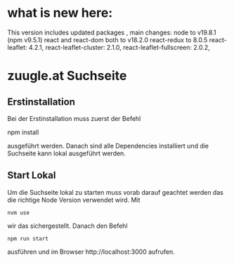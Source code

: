 # what is new here:
This version includes updated packages , main changes:
node to v19.8.1 (npm v9.5.1)
react and react-dom both to v18.2.0
react-redux to 8.0.5
react-leaflet: 4.2.1,
react-leaflet-cluster: 2.1.0,
react-leaflet-fullscreen: 2.0.2,

# zuugle.at Suchseite
## Erstinstallation
Bei der Erstinstallation muss zuerst der Befehl 

npm install
    
ausgeführt werden. Danach sind alle Dependencies installiert und die Suchseite kann lokal ausgeführt werden. 

## Start Lokal

Um die Suchseite lokal zu starten muss vorab darauf geachtet werden das die richtige Node Version verwendet wird. Mit

    nvm use
    
wir das sichergestellt. Danach den Befehl 

    npm run start
    
ausführen und im Browser http://localhost:3000 aufrufen.
